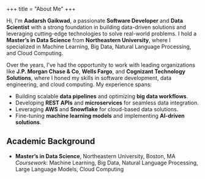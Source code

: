 +++
title = "About Me"
+++

Hi, I'm **Aadarsh Gaikwad**, a passionate **Software Developer** and **Data Scientist** with a strong foundation in building data-driven solutions and leveraging cutting-edge technologies to solve real-world problems. I hold a **Master’s in Data Science** from **Northeastern University**, where I specialized in Machine Learning, Big Data, Natural Language Processing, and Cloud Computing.

Over the years, I've had the opportunity to work with leading organizations like **J.P. Morgan Chase & Co**, **Wells Fargo**, and **Cognizant Technology Solutions**, where I honed my skills in software development, data engineering, and cloud computing. My experience spans:
- Building scalable **data pipelines** and optimizing **big data workflows**.
- Developing **REST APIs** and **microservices** for seamless data integration.
- Leveraging **AWS** and **Snowflake** for cloud-based data solutions.
- Fine-tuning **machine learning models** and implementing **AI-driven solutions**.

## Academic Background
- **Master’s in Data Science**, Northeastern University, Boston, MA  
  *Coursework*: Machine Learning, Big Data, Natural Language Processing, Large Language Models, Cloud Computing

